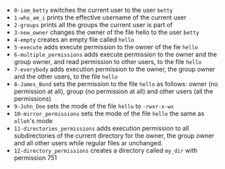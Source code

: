 - `0-iam_betty` switches the current user to the user `betty`
- `1-who_am_i` prints the effective username of the current user
- `2-groups` prints all the groups the current user is part of
- `3-new_owner` changes the owner of the file hello to the user `betty`
- `4-empty` creates an empty file called `hello`
- `5-execute` adds execute permission to the owner of the fie `hello`
- `6-multiple_permissions` adds execute permission to the owner and the group owner, and read permission to other users, to the file `hello`
- `7-everybody` adds execution permission to the owner, the group owner and the other users, to the file `hello`
- `8-James_Bond` sets the permission to the file `hello` as follows: owner (no permission at all), group (no permission at all) and other users (all the permissions)
- `9-John_Doe` sets the mode of the file `hello` to `-rwxr-x-wx`
- `10-mirror_permissions` sets the mode of the file `hello` the same as `olleh`'s mode
- `11-directories_permissions` adds execution permission to all subdirectories of the current directory for the owner, the group owner and all other users while regular files ar unchanged.
- `12-directory_permissions` creates a directory called `my_dir` with permission 751
